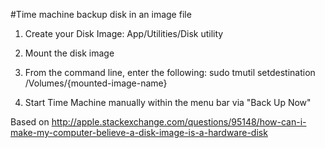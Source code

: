 #Time machine backup disk in an image file

1. Create your Disk Image: App/Utilities/Disk utility

2. Mount the disk image

3. From the command line, enter the following:
	sudo tmutil setdestination /Volumes/{mounted-image-name}

4. Start Time Machine manually within the menu bar via "Back Up Now"

Based on http://apple.stackexchange.com/questions/95148/how-can-i-make-my-computer-believe-a-disk-image-is-a-hardware-disk
